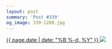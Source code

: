 ```yaml
---
layout: post
summary: 'Post #339'
og_image: 339-1280.jpg
---
```


<p>
 <time>
  <a href="/339">
   {{ page.date | date: "%B %-d, %Y" }}
  </a>
 </time>
 <a href="/339">
  <img sizes="(min-width: 700px) 50vw, calc(100vw - 2rem)" src="{{ site.assets_url }}/339-640.jpg" srcset="{{ site.assets_url }}/339-1280.jpg 1280w, {{ site.assets_url }}/339-960.jpg 960w, {{ site.assets_url }}/339-640.jpg 640w, {{ site.assets_url }}/339-320.jpg 320w"/>
 </a>
</p>
